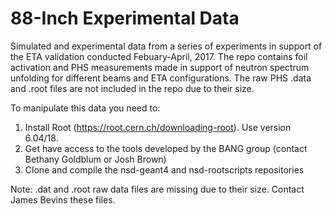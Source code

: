 # 88-Inch Experimental Data

Simulated and experimental data from a series of experiments in support of the ETA validation conducted Febuary-April, 2017. The repo contains foil activation and PHS measurements made in support of neutron spectrum unfolding for different beams and ETA configurations. The raw PHS .data and .root files are not included in the repo due to their size.

To manipulate this data you need to:

1) Install Root (https://root.cern.ch/downloading-root). Use version 6.04/18.  
2) Get have access to the tools developed by the BANG group (contact Bethany Goldblum or Josh Brown)
3) Clone and compile the nsd-geant4 and nsd-rootscripts repositories

Note: .dat and .root raw data files are missing due to their size.  Contact James Bevins these files.
